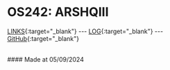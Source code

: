 ---
---

# OS242: ARSHQIII

[LINKS](LINKS/){:target="_blank"} --- [LOG](TXT/mylog.txt){:target="_blank"} --- [GitHub](https://github.com/arshqiii/os242){:target="_blank"}


<br>
#### Made at 05/09/2024
